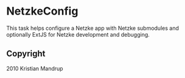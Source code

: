 # NetzkeConfig

This task helps configure a Netzke app with Netzke submodules and optionally ExtJS for Netzke development and debugging.

## Copyright ##

2010 Kristian Mandrup

